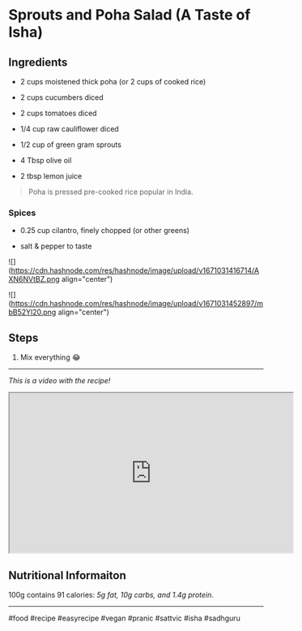 # Sprouts and Poha Salad (A Taste of Isha)

## **Ingredients**

*   2 cups moistened thick poha (or 2 cups of cooked rice)
    
*   2 cups cucumbers diced
    
*   2 cups tomatoes diced
    
*   1/4 cup raw cauliflower diced
    
*   1/2 cup of green gram sprouts
    
*   4 Tbsp olive oil
    
*   2 tbsp lemon juice
    

> Poha is pressed pre-cooked rice popular in India.

### Spices

*   0.25 cup cilantro, finely chopped (or other greens)
    
*   salt & pepper to taste
    

![](https://cdn.hashnode.com/res/hashnode/image/upload/v1671031416714/AXN6NVtBZ.png align="center")

![](https://cdn.hashnode.com/res/hashnode/image/upload/v1671031452897/mbB52Yl20.png align="center")

## Steps

1.  Mix everything 😂
    

* * *

*This is a video with the recipe!*

<iframe width="560" height="315" src="https://www.youtube.com/embed/7gu8N8sO4cI"></iframe>

## **Nutritional Informaiton**

100g contains 91 calories: *5g fat, 10g carbs, and 1.4g protein*.

* * *

#food #recipe #easyrecipe #vegan #pranic #sattvic #isha #sadhguru